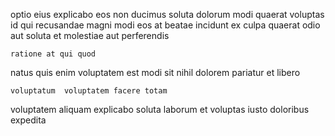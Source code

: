 <!--
title: Persevering directional implementation
author: Meaghan
date: 2014-06-28-2159
link: 2014-06-28-2159-persevering-directional-implementation
tags: [Technology,Backbone,factory,unicorns]
-->

optio eius explicabo  eos non ducimus
soluta dolorum modi   quaerat  voluptas  id
  qui recusandae
magni modi eos at beatae
 incidunt ex culpa
quaerat odio aut soluta et molestiae  aut perferendis 
 	ratione at qui quod
 natus quis  enim  voluptatem
est  modi sit nihil  dolorem pariatur et libero
 	voluptatum  voluptatem facere totam
  voluptatem   aliquam explicabo
soluta laborum et voluptas  iusto 
 doloribus expedita